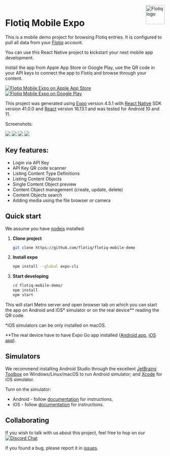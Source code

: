 <a href="https://flotiq.com/">
    <img src="https://editor.flotiq.com/fonts/fq-logo.svg" alt="Flotiq logo" title="Flotiq" align="right" height="60" />
</a>

Flotiq Mobile Expo
========================

This is a mobile demo project for browsing Flotiq entries. It is configured to pull all data from your [Flotiq](https://flotiq.com) account.

You can use this React Native project to kickstart your next mobile app development.

Install the app from Apple App Store or Google Play, use the QR code in your API keys to connect the app to Flotiq and browse through your content.

[![Flotiq Mobile Expo on Apple App Store](https://user-images.githubusercontent.com/551004/29770691-a2082ff4-8bc6-11e7-89a6-964cd405ea8e.png)](https://apps.apple.com/app/flotiq-mobile-expo/id1505331246) [![Flotiq Mobile Expo on Google Play](https://user-images.githubusercontent.com/551004/29770692-a20975c6-8bc6-11e7-8ab0-1cde275496e0.png)](https://play.google.com/store/apps/details?id=com.flotiqmobiledemo)

This project was generated using [Expo](https://expo.io) version 4.5.1 with [React Native](https://reactnative.dev/) SDK version 41.0.0 and [React](https://reactjs.org/) version 16.13.1 and was tested for Android 10 and 11.

Screenshots:
<p float="left">
<img src="https://api.flotiq.com/image/200x400/_media-5eb4123f65c3d.png">
<img src="https://api.flotiq.com/image/200x400/_media-5eb41261030c3.png">
<img src="https://api.flotiq.com/image/200x400/_media-5eb4128924efe.png">
<img src="https://api.flotiq.com/image/200x400/_media-5eb414e34e512.png">
</p>

## Key features:

* Login via API Key
* API Key QR code scanner
* Listing Content Type Definitions
* Listing Content Objects
* Single Content Object preview
* Content Object management (create, update, delete)
* Content Objects search
* Adding media using the file browser or camera


## Quick start

We assume you have [nodejs](https://nodejs.org/en/download/) installed.

1. **Clone project**

    ```bash
   git clone https://github.com/flotiq/flotiq-mobile-demo 
   ```

2. **Install expo**

    ```bash
   npm install --global expo-cli 
   ```

3. **Start developing**

    ```bash
   cd flotiq-mobile-demo/
   npm install
   npm start
    ```

This will start Metro server and open browser tab on which you can start the app on Android and iOS* simulator or on the real device** reading the QR code.

*iOS simulators can be only installed on macOS.

**The real device have to have Expo Go app installed ([Android app](https://play.google.com/store/apps/details?id=host.exp.exponent&hl=en&gl=US), [iOS app](https://apps.apple.com/us/app/expo-go/id982107779)).

## Simulators

We recommend installing Android Studio through the excellent [JetBrains Toolbox](https://www.jetbrains.com/toolbox-app/) on Windows/Linux/macOS to run Android simulator; and [Xcode](https://apps.apple.com/us/app/xcode/id497799835?mt=12) for iOS simulator.

Turn on the simulator:
- Android - follow [documentation](https://developer.android.com/studio/debug/dev-options) for instructions,
- iOS - follow [documentation](https://developer.apple.com/documentation/xcode/running_your_app_in_the_simulator_or_on_a_device) for instructions.

## Collaborating

If you wish to talk with us about this project, feel free to hop on our [![Discord Chat](https://img.shields.io/discord/682699728454025410.svg)](https://discord.gg/FwXcHnX)

If you found a bug, please report it in [issues](https://github.com/flotiq/flotiq-mobile-demo/issues).
